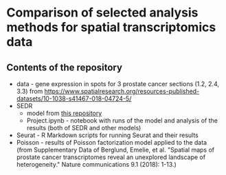 # Comparison of selected analysis methods for spatial transcriptomics data

## Contents of the repository
* data - gene expression in spots for 3 prostate cancer sections (1.2, 2.4, 3.3) from https://www.spatialresearch.org/resources-published-datasets/10-1038-s41467-018-04724-5/
* SEDR
	* model from [this repository](https://github.com/JinmiaoChenLab/SEDR/)
	* Project.ipynb - notebook with runs of the model and analysis of the results (both of SEDR and other models)
* Seurat - R Markdown scripts for running Seurat and their results
* Poisson - results of Poisson factorization model applied to the data (from Supplementary Data of Berglund, Emelie, et al. "Spatial maps of prostate cancer transcriptomes reveal an unexplored landscape of heterogeneity." Nature communications 9.1 (2018): 1-13.)
